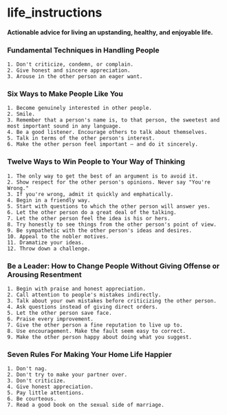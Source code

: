 # life_instructions
#### Actionable advice for living an upstanding, healthy, and enjoyable life.

### Fundamental Techniques in Handling People

	1. Don't criticize, condemn, or complain.
	2. Give honest and sincere appreciation.
	3. Arouse in the other person an eager want.

### Six Ways to Make People Like You

	1. Become genuinely interested in other people.
	2. Smile.
	3. Remember that a person's name is, to that person, the sweetest and most important sound in any language.
	4. Be a good listener. Encourage others to talk about themselves.
	5. Talk in terms of the other person's interest.
	6. Make the other person feel important – and do it sincerely.

### Twelve Ways to Win People to Your Way of Thinking
	1. The only way to get the best of an argument is to avoid it.
	2. Show respect for the other person's opinions. Never say "You're Wrong."
	3. If you're wrong, admit it quickly and emphatically.
	4. Begin in a friendly way.
	5. Start with questions to which the other person will answer yes.
	6. Let the other person do a great deal of the talking.
	7. Let the other person feel the idea is his or hers.
	8. Try honestly to see things from the other person's point of view.
	9. Be sympathetic with the other person's ideas and desires.
	10. Appeal to the nobler motives.
	11. Dramatize your ideas.
	12. Throw down a challenge.

### Be a Leader: How to Change People Without Giving Offense or Arousing Resentment
	1. Begin with praise and honest appreciation.
	2. Call attention to people's mistakes indirectly.
	3. Talk about your own mistakes before criticizing the other person.
	4. Ask questions instead of giving direct orders.
	5. Let the other person save face.
	6. Praise every improvement.
	7. Give the other person a fine reputation to live up to.
	8. Use encouragement. Make the fault seem easy to correct.
	9. Make the other person happy about doing what you suggest.

### Seven Rules For Making Your Home Life Happier

	1. Don't nag.
	2. Don't try to make your partner over.
	3. Don't criticize.
	4. Give honest appreciation.
	5. Pay little attentions.
	6. Be courteous.
	7. Read a good book on the sexual side of marriage.
